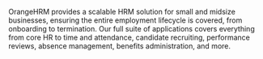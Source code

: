 OrangeHRM provides a scalable HRM solution for small and midsize businesses, ensuring the entire employment lifecycle is covered, from onboarding to termination. Our full suite of applications covers everything from core HR to time and attendance, candidate recruiting, performance reviews, absence management, benefits administration, and more.
